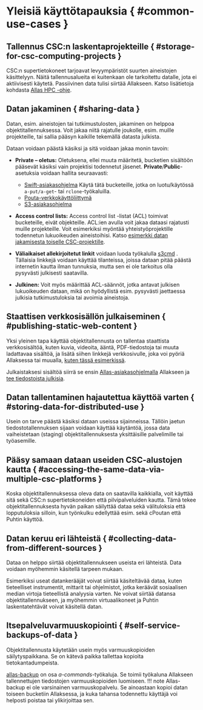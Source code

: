 # Yleisiä käyttötapauksia { #common-use-cases }

## Tallennus CSC:n laskentaprojekteille { #storage-for-csc-computing-projects }

CSC:n supertietokoneet tarjoavat levyympäristöt suurten aineistojen käsittelyyn. Näitä tallennusalueita ei kuitenkaan ole tarkoitettu datalle, jota ei aktiivisesti käytetä. Passiivinen data tulisi siirtää Allakseen. Katso lisätietoja kohdasta [Allas HPC -ohje](../allas-hpc.md).

## Datan jakaminen { #sharing-data }

Datan, esim. aineistojen tai tutkimustulosten, jakaminen on helppoa objektitallennuksessa. Voit jakaa niitä rajatulle joukolle, esim. muille projekteille, tai sallia pääsyn kaikille tekemällä datasta julkista.

Dataan voidaan päästä käsiksi ja sitä voidaan jakaa monin tavoin:

* **Private – oletus:** Oletuksena, ellei muuta määritetä, bucketien sisältöön pääsevät käsiksi vain projektisi todennetut jäsenet. **Private**/**Public**-asetuksia voidaan hallita seuraavasti:

    * [Swift-asiakasohjelma](./swift_client.md#giving-another-project-read-and-write-access-to-a-bucket) Käytä tätä bucketeille, jotka on luotu/käytössä `a-put/a-get`- tai `rclone`-työkaluilla.
    * [Pouta-verkkokäyttöliittymä](./web_client.md#view-objects-via-the-internet)
    * [S3-asiakasohjelma](./s3_client.md#s3cmd-and-public-objects)

* **Access control lists:** Access control list -listat (ACL) toimivat bucketeille, eivät objekteille. ACL:ien avulla voit jakaa dataasi rajatusti muille projekteille. Voit esimerkiksi myöntää yhteistyöprojektille todennetun lukuoikeuden aineistoihisi. Katso [esimerkki datan jakamisesta toiselle CSC-projektille](../allas_project_example.md).

 * **Väliaikaiset allekirjoitetut linkit** voidaan luoda työkalulla [s3cmd](./s3_client.md#publishing-objects-temporarily-with-signed-urls) . Tällaisia linkkejä voidaan käyttää tilanteissa, joissa dataan pitää päästä internetin kautta ilman tunnuksia, mutta sen ei ole tarkoitus olla pysyvästi julkisesti saatavilla.
 
 * **Julkinen:** Voit myös määrittää ACL-säännöt, jotka antavat julkisen lukuoikeuden dataan, mikä on hyödyllistä esim. pysyvästi jaettaessa julkisia tutkimustuloksia tai avoimia aineistoja.

## Staattisen verkkosisällön julkaiseminen { #publishing-static-web-content }

Yksi yleinen tapa käyttää objektitallennusta on tallentaa staattista verkkosisältöä, kuten kuvia, videoita, ääntä, PDF-tiedostoja tai muuta ladattavaa sisältöä, ja lisätä siihen linkkejä verkkosivulle, joka voi pyöriä Allaksessa tai muualla, [kuten tässä esimerkissä](https://a3s.fi/my_fishbucket/my_fish).

Julkaistaksesi sisältöä siirrä se ensin [Allas-asiakasohjelmalla](../accessing_allas.md) Allakseen ja [tee tiedostoista julkisia](#sharing-data).

## Datan tallentaminen hajautettua käyttöä varten { #storing-data-for-distributed-use }

Usein on tarve päästä käsiksi dataan useissa sijainneissa. Tällöin jaetun tiedostotallennuksen sijaan voidaan käyttää käytäntöä, jossa data vaiheistetaan (staging) objektitallennuksesta yksittäisille palvelimille tai työasemille.

## Pääsy samaan dataan useiden CSC-alustojen kautta { #accessing-the-same-data-via-multiple-csc-platforms }

Koska objektitallennuksessa oleva data on saatavilla kaikkialla, voit käyttää sitä sekä CSC:n supertietokoneiden että pilvipalveluiden kautta. Tämä tekee objektitallennuksesta hyvän paikan säilyttää dataa sekä välituloksia että lopputuloksia silloin, kun työnkulku edellyttää esim. sekä cPoutan että Puhtin käyttöä.

## Datan keruu eri lähteistä { #collecting-data-from-different-sources }

Dataa on helppo siirtää objektitallennukseen useista eri lähteistä. Data voidaan myöhemmin käsitellä tarpeen mukaan.

Esimerkiksi useat datankerääjät voivat siirtää käsiteltävää dataa, kuten tieteelliset instrumentit, mittarit tai ohjelmistot, jotka keräävät sosiaalisen median virtoja tieteellistä analyysia varten. Ne voivat siirtää datansa objektitallennukseen, ja myöhemmin virtuaalikoneet ja Puhtin laskentatehtävät voivat käsitellä datan.
 
## Itsepalveluvarmuuskopiointi { #self-service-backups-of-data }

Objektitallennusta käytetään usein myös varmuuskopioiden säilytyspaikkana. Se on kätevä paikka tallettaa kopioita tietokantadumpeista.

[allas-backup](./a_backup.md) on osa *a-commands*-työkaluja. Se toimii työkaluna Allakseen tallennettujen tiedostojen varmuuskopioiden luomiseen.
!!! note 
    Allas-backup ei ole varsinainen varmuuskopalvelu.
    Se ainoastaan kopioi datan toiseen bucketiin Allaksessa, ja
    kuka tahansa todennettu käyttäjä voi helposti poistaa tai ylikirjoittaa sen.